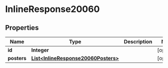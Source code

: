 
# InlineResponse20060

## Properties
Name | Type | Description | Notes
------------ | ------------- | ------------- | -------------
**id** | **Integer** |  |  [optional]
**posters** | [**List&lt;InlineResponse20060Posters&gt;**](InlineResponse20060Posters.md) |  |  [optional]



